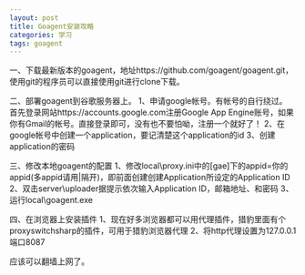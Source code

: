 ```yaml
---
layout: post
title: Goagent安装攻略
categories: 学习
tags: goagent
---
```


一、下载最新版本的goagent，地址https://github.com/goagent/goagent.git， 使用git的程序员可以直接使用git进行clone下载。

二、部署goagent到谷歌服务器上。
1、申请google帐号。有帐号的自行绕过。
首先登录网站https://accounts.google.com注册Google App Engine账号，如果你有Gmail的帐号。直接登录即可，没有也不要怕呦，注册一个就好了！
2、在google帐号中创建一个application，要记清楚这个application的id
3、创建application的密码

三、修改本地goagent的配置
1、修改local\proxy.ini中的[gae]下的appid=你的appid(多appid请用|隔开)，即前面创建创建Application所设定的Application ID
2、双击server\uploader据提示依次输入Application ID，邮箱地址、和密码
3、运行local\goagent.exe

四、在浏览器上安装插件
1、现在好多浏览器都可以用代理插件，猎豹里面有个proxyswitchsharp的插件，可用于猎豹浏览器代理
2、将http代理设置为127.0.0.1  端口8087

应该可以翻墙上网了。